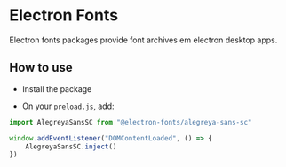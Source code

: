 # Electron Fonts

Electron fonts packages provide font archives em electron desktop apps.

## How to use

* Install the package

* On your `preload.js`, add:

```ts
import AlegreyaSansSC from "@electron-fonts/alegreya-sans-sc"

window.addEventListener("DOMContentLoaded", () => {
    AlegreyaSansSC.inject()
})
```
